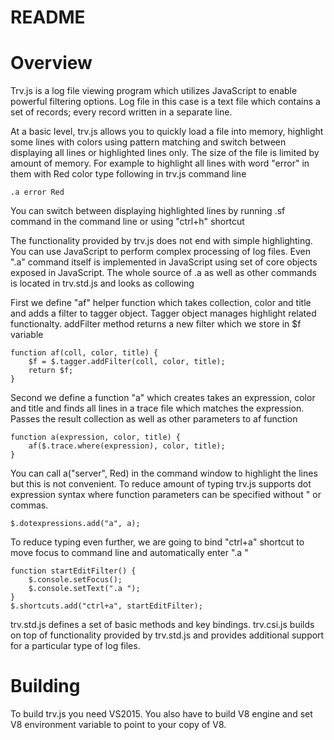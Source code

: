 # README #

# Overview
Trv.js is a log file viewing program which utilizes JavaScript to enable powerful filtering options. Log file in this case is a text file which contains a set of records; every record written in a separate line. 

At a basic level, trv.js allows you to quickly load a file into memory, highlight some lines with colors using pattern matching and switch between displaying all lines or highlighted lines only. The size of the file is limited by amount of memory. For example to highlight all lines with word "error" in them with Red color type following in trv.js command line

    .a error Red

You can switch between displaying highlighted lines by running .sf command in the command line or using "ctrl+h" shortcut

The functionality provided by trv.js does not end with simple highlighting. You can use JavaScript to perform complex processing of log files. Even ".a" command itself is implemented in JavaScript using set of core objects exposed in JavaScript. The whole source of .a as well as other commands is located in trv.std.js and looks as collowing

First we define "af" helper function which takes collection, color and title and adds a filter to tagger object. Tagger object manages highlight related functionalty. addFilter method returns a new filter which we store in $f variable

    function af(coll, color, title) {
        $f = $.tagger.addFilter(coll, color, title);
        return $f;
    }

Second we define a function "a" which creates takes an expression, color and title and finds all lines in a trace file which matches the expression. Passes the result collection as well as other parameters to af function

    function a(expression, color, title) {
        af($.trace.where(expression), color, title);
    }
    
You can call a("server", Red) in the command window to highlight the lines but this is not convenient. To reduce amount of typing trv.js supports dot expression syntax where function parameters can be specified without \" or commas. 

    $.dotexpressions.add("a", a);

To reduce typing even further, we are going to bind "ctrl+a" shortcut to move focus to command line and automatically enter ".a "

    function startEditFilter() {
        $.console.setFocus();
        $.console.setText(".a ");
    }
    $.shortcuts.add("ctrl+a", startEditFilter);

trv.std.js defines a set of basic methods and key bindings. trv.csi.js builds on top of functionality provided by trv.std.js and provides additional support for a particular type of log files.  

# Building
To build trv.js you need VS2015. You also have to build V8 engine and set V8 environment variable to point to your copy of V8.
